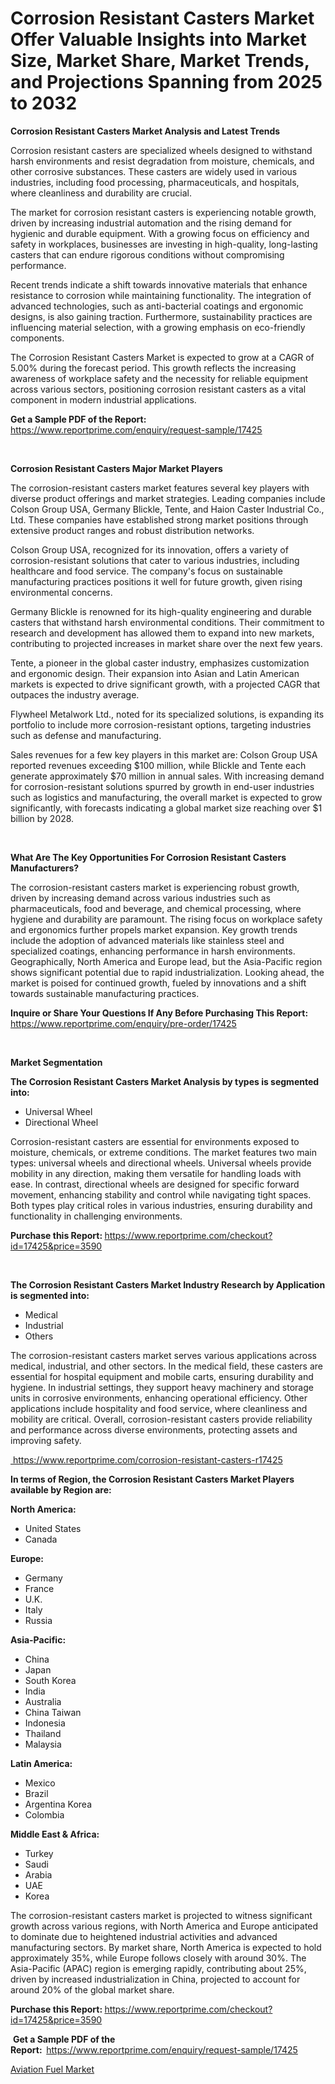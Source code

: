 <p><h1>Corrosion Resistant Casters Market Offer Valuable Insights into Market Size, Market Share, Market Trends, and Projections Spanning from 2025 to 2032</h1></p><p><strong>Corrosion Resistant Casters Market Analysis and Latest Trends</strong></p>
<p><p>Corrosion resistant casters are specialized wheels designed to withstand harsh environments and resist degradation from moisture, chemicals, and other corrosive substances. These casters are widely used in various industries, including food processing, pharmaceuticals, and hospitals, where cleanliness and durability are crucial.</p><p>The market for corrosion resistant casters is experiencing notable growth, driven by increasing industrial automation and the rising demand for hygienic and durable equipment. With a growing focus on efficiency and safety in workplaces, businesses are investing in high-quality, long-lasting casters that can endure rigorous conditions without compromising performance.</p><p>Recent trends indicate a shift towards innovative materials that enhance resistance to corrosion while maintaining functionality. The integration of advanced technologies, such as anti-bacterial coatings and ergonomic designs, is also gaining traction. Furthermore, sustainability practices are influencing material selection, with a growing emphasis on eco-friendly components.</p><p>The Corrosion Resistant Casters Market is expected to grow at a CAGR of 5.00% during the forecast period. This growth reflects the increasing awareness of workplace safety and the necessity for reliable equipment across various sectors, positioning corrosion resistant casters as a vital component in modern industrial applications.</p></p>
<p><strong>Get a Sample PDF of the Report:&nbsp;</strong> <a href="https://www.reportprime.com/enquiry/request-sample/17425?utm_campaign=3178&utm_medium=2&utm_source=Github&utm_content=ia&utm_term=18032025&utm_id=corrosion-resistant-casters">https://www.reportprime.com/enquiry/request-sample/17425</a></p>
<p>&nbsp;</p>
<p><strong>Corrosion Resistant Casters Major Market Players</strong></p>
<p><p>The corrosion-resistant casters market features several key players with diverse product offerings and market strategies. Leading companies include Colson Group USA, Germany Blickle, Tente, and Haion Caster Industrial Co., Ltd. These companies have established strong market positions through extensive product ranges and robust distribution networks.</p><p>Colson Group USA, recognized for its innovation, offers a variety of corrosion-resistant solutions that cater to various industries, including healthcare and food service. The company's focus on sustainable manufacturing practices positions it well for future growth, given rising environmental concerns.</p><p>Germany Blickle is renowned for its high-quality engineering and durable casters that withstand harsh environmental conditions. Their commitment to research and development has allowed them to expand into new markets, contributing to projected increases in market share over the next few years.</p><p>Tente, a pioneer in the global caster industry, emphasizes customization and ergonomic design. Their expansion into Asian and Latin American markets is expected to drive significant growth, with a projected CAGR that outpaces the industry average.</p><p>Flywheel Metalwork Ltd., noted for its specialized solutions, is expanding its portfolio to include more corrosion-resistant options, targeting industries such as defense and manufacturing.</p><p>Sales revenues for a few key players in this market are: Colson Group USA reported revenues exceeding $100 million, while Blickle and Tente each generate approximately $70 million in annual sales. With increasing demand for corrosion-resistant solutions spurred by growth in end-user industries such as logistics and manufacturing, the overall market is expected to grow significantly, with forecasts indicating a global market size reaching over $1 billion by 2028.</p></p>
<p>&nbsp;</p>
<p><strong>What Are The Key Opportunities For Corrosion Resistant Casters Manufacturers?</strong></p>
<p><p>The corrosion-resistant casters market is experiencing robust growth, driven by increasing demand across various industries such as pharmaceuticals, food and beverage, and chemical processing, where hygiene and durability are paramount. The rising focus on workplace safety and ergonomics further propels market expansion. Key growth trends include the adoption of advanced materials like stainless steel and specialized coatings, enhancing performance in harsh environments. Geographically, North America and Europe lead, but the Asia-Pacific region shows significant potential due to rapid industrialization. Looking ahead, the market is poised for continued growth, fueled by innovations and a shift towards sustainable manufacturing practices.</p></p>
<p><strong>Inquire or Share Your Questions If Any Before Purchasing This Report:</strong> <a href="https://www.reportprime.com/enquiry/pre-order/17425?utm_campaign=3178&utm_medium=2&utm_source=Github&utm_content=ia&utm_term=18032025&utm_id=corrosion-resistant-casters">https://www.reportprime.com/enquiry/pre-order/17425</a></p>
<p>&nbsp;</p>
<p><strong>Market Segmentation</strong></p>
<p><strong>The Corrosion Resistant Casters Market Analysis by types is segmented into:</strong></p>
<p><ul><li>Universal Wheel</li><li>Directional Wheel</li></ul></p>
<p><p>Corrosion-resistant casters are essential for environments exposed to moisture, chemicals, or extreme conditions. The market features two main types: universal wheels and directional wheels. Universal wheels provide mobility in any direction, making them versatile for handling loads with ease. In contrast, directional wheels are designed for specific forward movement, enhancing stability and control while navigating tight spaces. Both types play critical roles in various industries, ensuring durability and functionality in challenging environments.</p></p>
<p><strong>Purchase this Report:&nbsp;</strong><a href="https://www.reportprime.com/checkout?id=17425&price=3590&utm_campaign=3178&utm_medium=2&utm_source=Github&utm_content=ia&utm_term=18032025&utm_id=corrosion-resistant-casters">https://www.reportprime.com/checkout?id=17425&price=3590</a></p>
<p>&nbsp;</p>
<p><strong>The Corrosion Resistant Casters Market Industry Research by Application is segmented into:</strong></p>
<p><ul><li>Medical</li><li>Industrial</li><li>Others</li></ul></p>
<p><p>The corrosion-resistant casters market serves various applications across medical, industrial, and other sectors. In the medical field, these casters are essential for hospital equipment and mobile carts, ensuring durability and hygiene. In industrial settings, they support heavy machinery and storage units in corrosive environments, enhancing operational efficiency. Other applications include hospitality and food service, where cleanliness and mobility are critical. Overall, corrosion-resistant casters provide reliability and performance across diverse environments, protecting assets and improving safety.</p></p>
<p><a href="https://www.reportprime.com/corrosion-resistant-casters-r17425?utm_campaign=3178&utm_medium=2&utm_source=Github&utm_content=ia&utm_term=18032025&utm_id=corrosion-resistant-casters">&nbsp;https://www.reportprime.com/corrosion-resistant-casters-r17425</a></p>
<p><strong>In terms of Region, the Corrosion Resistant Casters Market Players available by Region are:</strong></p>
<p>
    <p> <strong> North America: </strong>
        <ul>
            <li>United States</li>
            <li>Canada</li>
        </ul>
        </p> 
    <p> <strong> Europe: </strong>
        <ul>
            <li>Germany</li>
            <li>France</li>
            <li>U.K.</li>
            <li>Italy</li>
            <li>Russia</li>
        </ul>
        </p> 
    <p> <strong> Asia-Pacific: </strong>
        <ul>
            <li>China</li>
            <li>Japan</li>
            <li>South Korea</li>
            <li>India</li>
            <li>Australia</li>
            <li>China Taiwan</li>
            <li>Indonesia</li>
            <li>Thailand</li>
            <li>Malaysia</li>
        </ul>
        </p> 
    <p> <strong> Latin America: </strong>
        <ul>
            <li>Mexico</li>
            <li>Brazil</li>
            <li>Argentina Korea</li>
            <li>Colombia</li>
        </ul>
        </p> 
    <p> <strong> Middle East & Africa: </strong>
        <ul>
            <li>Turkey</li>
            <li>Saudi</li>
            <li>Arabia</li>
            <li>UAE</li>
            <li>Korea</li>
        </ul>
    </p>
    </p>
<p><p>The corrosion-resistant casters market is projected to witness significant growth across various regions, with North America and Europe anticipated to dominate due to heightened industrial activities and advanced manufacturing sectors. By market share, North America is expected to hold approximately 35%, while Europe follows closely with around 30%. The Asia-Pacific (APAC) region is emerging rapidly, contributing about 25%, driven by increased industrialization in China, projected to account for around 20% of the global market share.</p></p>
<p><strong>Purchase this Report: </strong><a href="https://www.reportprime.com/checkout?id=17425&price=3590&utm_campaign=3178&utm_medium=2&utm_source=Github&utm_content=ia&utm_term=18032025&utm_id=corrosion-resistant-casters">https://www.reportprime.com/checkout?id=17425&price=3590</a></p>
<p>&nbsp;<strong>Get a Sample PDF of the Report:&nbsp;&nbsp;</strong><a href="https://www.reportprime.com/enquiry/request-sample/17425?utm_campaign=3178&utm_medium=2&utm_source=Github&utm_content=ia&utm_term=18032025&utm_id=corrosion-resistant-casters">https://www.reportprime.com/enquiry/request-sample/17425</a></p>
<p><strong></strong></p>
<p><p><a href="https://github.com/boysabotzoc/Market-Research-Report-List-1/blob/main/aviation-fuel-market.md?utm_campaign=3178&utm_medium=2&utm_source=Github&utm_content=ia&utm_term=18032025&utm_id=corrosion-resistant-casters">Aviation Fuel Market</a></p></p>